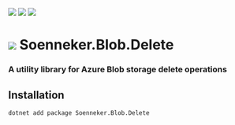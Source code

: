 [![](https://img.shields.io/nuget/v/Soenneker.Blob.Delete.svg?style=for-the-badge)](https://www.nuget.org/packages/Soenneker.Blob.Delete/)
[![](https://img.shields.io/github/actions/workflow/status/soenneker/soenneker.blob.delete/publish-package.yml?style=for-the-badge)](https://github.com/soenneker/soenneker.blob.delete/actions/workflows/publish-package.yml)
[![](https://img.shields.io/nuget/dt/Soenneker.Blob.Delete.svg?style=for-the-badge)](https://www.nuget.org/packages/Soenneker.Blob.Delete/)

# ![](https://user-images.githubusercontent.com/4441470/224455560-91ed3ee7-f510-4041-a8d2-3fc093025112.png) Soenneker.Blob.Delete
### A utility library for Azure Blob storage delete operations

## Installation

```
dotnet add package Soenneker.Blob.Delete
```
